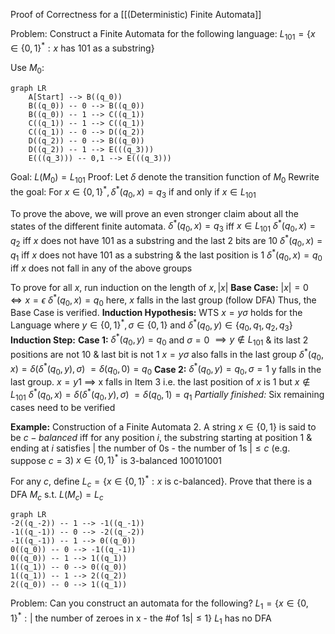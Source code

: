 Proof of Correctness for a [[(Deterministic) Finite Automata]]

Problem: Construct a Finite Automata for the following language:
$L_{101}=\{x \in \{0,1\}^{*}: x \text{ has 101 as a substring}\}$

Use $M_0:$
```mermaid
graph LR
	A[Start] --> B((q_0))
	B((q_0)) -- 0 --> B((q_0))
	B((q_0)) -- 1 --> C((q_1))
	C((q_1)) -- 1 --> C((q_1))
	C((q_1)) -- 0 --> D((q_2))
	D((q_2)) -- 0 --> B((q_0))
	D((q_2)) -- 1 --> E(((q_3)))
	E(((q_3))) -- 0,1 --> E(((q_3)))
```

Goal: $L(M_0)=L_{101}$
Proof:
Let $\delta$ denote the transition function of $M_0$
Rewrite the goal: 
For $x \in \{0,1\}^{*}, \delta^{*}(q_{0},x)=q_3$ if and only if $x \in L_{101}$

To prove the above, we will prove an even stronger claim about all the states of the different finite automata.
$\delta^{*}(q_{0},x)=q_{3}$ iff $x \in L_{101}$
$\delta^{*}(q_{0},x)=q_2$ iff $x$ does not have $101$ as a substring and the last $2$ bits are $10$
$\delta^{*}(q_{0},x)=q_1$ iff $x$ does not have $101$ as a substring & the last position is $1$
$\delta^{*}(q_{0},x)=q_{0}$ iff $x$ does not fall in any of the above groups

To prove for all $x$, run induction on the length of $x, |x|$
**Base Case:** $|x|=0 \iff x = \epsilon$
$\delta^{*}(q_0,x)=q_{0}$ here, $x$ falls in the last group (follow DFA)
Thus, the Base Case is verified.
**Induction Hypothesis:** WTS $x=y\sigma$ holds for the Language
	where $y \in \{0,1\}^{*}, \sigma \in \{0,1\}$ and
	$\delta^{*}(q_{0},y) \in \{q_{0},q_{1},q_{2},q_{3}\}$
**Induction Step:**
	**Case 1:** $\delta^{*}(q_{0},y)=q_{0}$ and $\sigma = 0$
	$\implies y \notin L_{101}$ & its last 2 positions are not $10$ & last bit is not $1$
	$x=y\sigma$ also falls in the last group
	$\delta^{*}(q_{0},x) = \delta(\delta^{*}(q_{0},y),\sigma)$
	$=\delta(q_{0},0)=q_{0}$
	**Case 2:** $\delta^{*}(q_{0},y) = q_{0},\sigma = 1$
	y falls in the last group.
	$x = y1$ $\implies$ x falls in Item 3
	i.e. the last position of $x$ is $1$ but $x \notin L_{101}$
	$\delta^{*}(q_{0},x)=\delta(\delta^{*}(q_{0},y),\sigma)$
	$=\delta(q_{0},1)=q_{1}$
*Partially finished:* Six remaining cases need to be verified

**Example:** Construction of a Finite Automata
2. A string $x \in \{0,1\}$ is said to be $c-balanced$ iff for any position $i$, the substring starting at position $1$ & ending at $i$ satisfies 
$|\text{ the number of 0s - the number of 1s }| \leq c$
(e.g. suppose $c=3$)
$x \in \{0,1\}^{*}$ is $3$-balanced
$100101001$

For any $c$, define $L_{c}=\{x \in \{0,1\}^{*}: x \text{ is c-balanced}\}$. Prove that there is a DFA $M_{c}$ s.t. $L(M_{c})=L_{c}$

```mermaid
graph LR
-2((q_-2)) -- 1 --> -1((q_-1))
-1((q_-1)) -- 0 --> -2((q_-2))
-1((q_-1)) -- 1 --> 0((q_0))
0((q_0)) -- 0 --> -1((q_-1))
0((q_0)) -- 1 --> 1((q_1))
1((q_1)) -- 0 --> 0((q_0))
1((q_1)) -- 1 --> 2((q_2))
2((q_0)) -- 0 --> 1((q_1))
```


Problem:
Can you construct an automata for the following?
$L_{1}=\{x \in \{0,1\}^{*}: |\text{ the number of zeroes in x - the \# of 1s}| \leq 1\}$
$L_1$ has no DFA